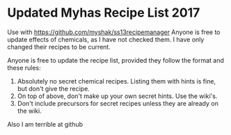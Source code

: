 # Updated Myhas Recipe List 2017
Use with https://github.com/myshak/ss13recipemanager 
Anyone is free to update effects of chemicals, as I have not checked them. I have only changed their recipes to be current.

Anyone is free to update the recipe list, provided they follow the format and these rules:
1. Absolutely no secret chemical recipes. Listing them with hints is fine, but don't give the recipe.
2. On top of above, don't make up your own secret hints. Use the wiki's.
3. Don't include precursors for secret recipes unless they are already on the wiki.

Also I am terrible at github
